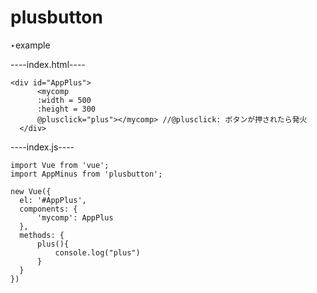 # plusbutton
‣example

----index.html----
````
<div id="AppPlus">
      <mycomp
      :width = 500
      :height = 300
      @plusclick="plus"></mycomp> //@plusclick: ボタンが押されたら発火
  </div>
  ````
  
  ----index.js----
  ````
import Vue from 'vue';
import AppMinus from 'plusbutton';

new Vue({
    el: '#AppPlus',
    components: {
        'mycomp': AppPlus
    },
    methods: {
        plus(){
            console.log("plus")
        }
    }
})
````
